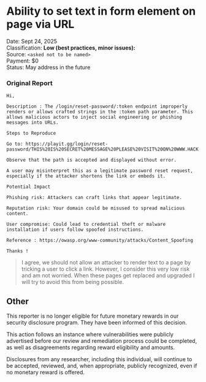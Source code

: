# Ability to set text in form element on page via URL

Date: Sept 24, 2025<br/>
Classification: **Low (best practices, minor issues):**<br/>
Source: `<asked not to be named>`<br/>
Payment: $0<br/>
Status: May address in the future<br/>

### Original Report
```
Hi,

Description : The /login/reset-password/:token endpoint improperly renders or allows crafted strings in the :token path parameter. This allows malicious actors to inject social engineering or phishing messages into URLs.

Steps to Reproduce

Go to: https://playit.gg/login/reset-password/THIS%20IS%20SECRET%20MESSAGE%20PLEASE%20VISIT%20ON%20WWW.HACK.COM%20AND%20DO%20LOGIN

Observe that the path is accepted and displayed without error.

A user may misinterpret this as a legitimate password reset request, especially if the attacker shortens the link or embeds it.

Potential Impact

Phishing risk: Attackers can craft links that appear legitimate.

Reputation risk: Your domain could be misused to spread malicious content.

User compromise: Could lead to credential theft or malware installation if users follow spoofed instructions.

Reference : https://owasp.org/www-community/attacks/Content_Spoofing

Thanks !
```

> I agree, we should not allow an attacker to render text to a page by tricking a user to click a link. However, I consider this very low risk and am not worried. When these pages get replaced and upgraded I will try to avoid this from being possible.

## Other

This reporter is no longer eligible for future monetary rewards in our security disclosure program. They have been informed of this decision.

This action follows an instance where vulnerabilities were publicly advertised before our review and remediation process could be completed, as well as disagreements regarding reward eligibility and amounts.

Disclosures from any researcher, including this individual, will continue to be accepted, reviewed, and, when appropriate, publicly recognized, even if no monetary reward is offered.
